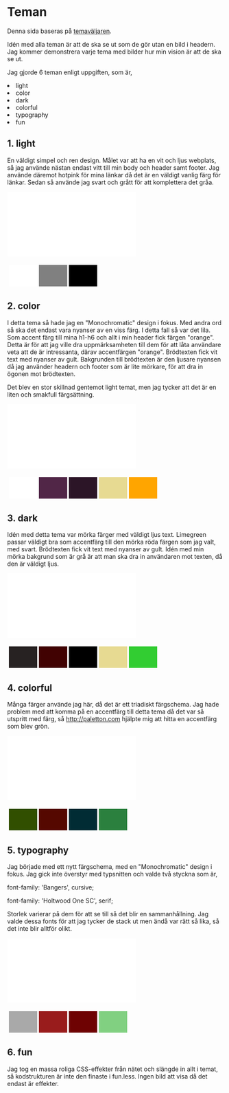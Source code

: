 

Teman
===============================

Denna sida baseras på [temaväljaren](http://www.student.bth.se/~nien16/dbwebb-kurser/design/me/anax-flat/htdocs/index.php/theme-selector).

Idén med alla teman är att de ska se ut som de gör utan en bild i headern. Jag kommer demonstrera varje tema med bilder hur min
vision är att de ska se ut.

Jag gjorde 6 teman enligt uppgiften, som är,


<li>light</li>
<li>color</li>
<li>dark</li>
<li>colorful</li>
<li>typography</li>
<li>fun</li>


<h2>1. light</h2>

En väldigt simpel och ren design. Målet var att ha en vit och ljus webplats,
så jag använde nästan endast vitt till min body och header samt footer. Jag använde
däremot hotpink för mina länkar då det är en väldigt vanlig färg för länkar. Sedan så
använde jag svart och grått för att komplettera det gråa.


![light](cimage/imgd.php?src=lightTema.png)

<table style="border-spacing: 4px; border-collapse: separate">
<tr>
<td style="height: 50px; width: 50px; background-color: white">
<td style="height: 50px; width: 50px; background-color: grey">
<td style="height: 50px; width: 50px; background-color: black">
</tr>
</table>

<h2>2. color</h2>

I detta tema så hade jag en "Monochromatic" design i fokus. Med andra ord så ska det endast
vara nyanser av en viss färg. I detta fall så var det lila. Som accent färg till mina h1-h6 och
allt i min header fick färgen "orange". Detta är för att jag ville dra uppmärksamheten till dem
för att låta användare veta att de är intressanta, därav accentfärgen "orange". Brödtexten fick
vit text med nyanser av gult. Bakgrunden till brödtexten är den ljusare nyansen då jag använder
headern och footer som är lite mörkare, för att dra in ögonen mot brödtexten.

Det blev en stor skillnad gentemot light temat, men jag tycker att det är en liten och smakfull färgsättning.

![color](cimage/imgd.php?src=colorTema.png)

<table style="border-spacing: 4px; border-collapse: separate">
<tr>
<td style="height: 50px; width: 50px; background-color: white">
<td style="height: 50px; width: 50px; background-color: rgb(81,38,71)">
<td style="height: 50px; width: 50px; background-color: rgb(44,21,39)">
<td style="height: 50px; width: 50px; background-color: rgba(231,218,146,1)">
<td style="height: 50px; width: 50px; background-color: orange">
</tr>
</table>

<h2>3. dark</h2>

Idén med detta tema var mörka färger med väldigt ljus text. Limegreen passar väldigt bra som accentfärg
till den mörka röda färgen som jag valt, med svart. Brödtexten fick vit text med nyanser av gult. Idén med min mörka
bakgrund som är grå är att man ska dra in användaren mot texten, då den är väldigt ljus.

![dark](cimage/imgd.php?src=darkTema.png)

<table style="border-spacing: 4px; border-collapse: separate">
<tr>
<td style="height: 50px; width: 50px; background-color: rgba( 39, 34, 34,1)">
<td style="height: 50px; width: 50px; background-color: rgba( 65,  2,  2,1)">
<td style="height: 50px; width: 50px; background-color: black">
<td style="height: 50px; width: 50px; background-color: rgba(231,218,146,1)">
<td style="height: 50px; width: 50px; background-color: limegreen">
</tr>
</table>

<h2>4. colorful</h2>

Många färger använde jag här, då det är ett triadiskt färgschema. Jag hade problem med att komma på en accentfärg
till detta tema då det var så utspritt med färg, så http://paletton.com hjälpte mig att hitta en accentfärg som blev
grön.

![colorful](cimage/imgd.php?src=colorfulTema.png)

<table style="border-spacing: 4px; border-collapse: separate">
<tr>
<td style="height: 50px; width: 50px; background-color: rgba( 49, 79,  0,1)">
<td style="height: 50px; width: 50px; background-color: rgba( 85,  8,  0,1)">
<td style="height: 50px; width: 50px; background-color: rgba(  1, 44, 52,1)">
<td style="height: 50px; width: 50px; background-color: rgba( 43,128, 62,1)">
</tr>
</table>

<h2>5. typography</h2>

Jag började med ett nytt färgschema, med en "Monochromatic" design i fokus. Jag gick inte överstyr med typsnitten och
valde två styckna som är,

font-family: 'Bangers', cursive;

font-family: 'Holtwood One SC', serif;

Storlek varierar på dem för att se till så det blir en sammanhållning. Jag valde dessa fonts för att jag tycker de stack ut
men ändå var rätt så lika, så det inte blir alltför olikt.

![typo](cimage/imgd.php?src=typoTema.png)

<table style="border-spacing: 4px; border-collapse: separate">
<tr>
<td style="height: 50px; width: 50px; background-color: darkgrey">
<td style="height: 50px; width: 50px; background-color: rgba(153, 28, 28,1)">
<td style="height: 50px; width: 50px; background-color: rgba(110,  2,  2,1)">
<td style="height: 50px; width: 50px; background-color: rgba(129,208,129,1)">
</tr>
</table>

<h2>6. fun</h2>

Jag tog en massa roliga CSS-effekter från nätet och slängde in allt i temat, så kodstrukturen är inte den finaste i fun.less.
Ingen bild att visa då det endast är effekter.
